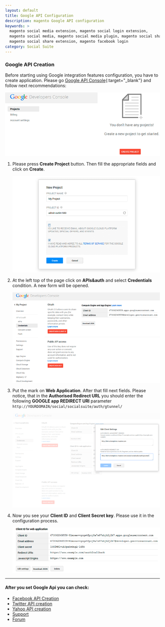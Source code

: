 ```yaml
---
layout: default
title: Google API Configuration
description: magento Google API configuration
keywords: >
  magento social media extension, magento social login extension,
  magento social media, magento social media plugin, magento social share,
  magento social share extension, magento facebook login
category: Social Suite
---
```


### Google API Creation

Before starting using Google integration features configuration, you have to
create application. Please go [Google API Console](https://console.developers.google.com/project){:target="_blank"}
and follow next recommendations:

![Create API](/images/socialsuite/magentosocialsuiteconfig6.png)

1.  Please press **Create Project** button. Then fill the appropriate
    fields and click on **Create**.

    ![New Project](/images/socialsuite/magentosocialsuiteconfig7.png)

2.  At the left top of the page click on **APIs&auth** and select **Credentials** condition.
    A new form will be opened.

    ![Credentials](/images/socialsuite/magentosocialsuiteconfig8.png)

3.  Put the mark on **Web Application**. After that fill next fields.
    Please notice, that in the **Authorised Redirect URL** you should enter the
    following **GOOGLE app REDIRECT URI** parameter `http://YOURDOMAIN/social/socialsuite/auth/gtunnel/`

    ![Web Application](/images/socialsuite/magentosocialsuiteconfig9-1.png)

4.  Now you see your **Client ID** and **Client Secret key**.
    Please use it in the configuration process.

    ![Client ID and Client Secret Key](/images/socialsuite/magentosocialsuiteconfig10.png)


___

#### After you set Google Api you can check:

*   [Facebook API Creation](../facebook/)
*   [Twitter API creation](../twitter/)
*   [Yahoo API creation](../yahoo/)
*   [Support](https://swissuplabs.com/contacts/)
*   [Forum](https://swissuplabs.com/magento-forum/)

